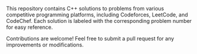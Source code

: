 This repository contains C++ solutions to problems from various competitive programming platforms, including Codeforces, LeetCode, and CodeChef. 
Each solution is labeled with the corresponding problem number for easy reference.

Contributions are welcome! Feel free to submit a pull request for any improvements or modifications.
